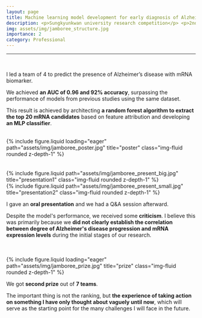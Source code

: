 ```yaml
---
layout: page
title: Machine learning model development for early diagnosis of Alzheimer’s disease
description: <p>Sungkyunkwan university research competition</p> <p>2nd prize out of 7 teams</p>
img: assets/img/jamboree_structure.jpg
importance: 2
category: Professional
---
```


<hr>

<br>

I led a team of 4 to predict the presence of Alzheimer’s disease with mRNA biomarker.

We achieved **an AUC of 0.96 and 92% accuracy**, surpassing the performance of models from previous studies using the same dataset.

This result is achieved by architecting **a random forest algorithm to extract the top 20 mRNA candidates** based on feature attribution and developing **an MLP classifier**.

<br>

<div class="row">
    <div class="col-sm mt-3 mt-md-0">
        {% include figure.liquid loading="eager" path="assets/img/jamboree_poster.jpg" title="poster" class="img-fluid rounded z-depth-1" %}
    </div>
</div>

<br>
<br>

<div class="row justify-content-sm-center">
    <div class="col-sm-8 mt-3 mt-md-0">
        {% include figure.liquid path="assets/img/jamboree_present_big.jpg" title="presentation1" class="img-fluid rounded z-depth-1" %}
    </div>
    <div class="col-sm-4 mt-3 mt-md-0">
        {% include figure.liquid path="assets/img/jamboree_present_small.jpg" title="presentation2" class="img-fluid rounded z-depth-1" %}
    </div>
</div>

I gave an **oral presentation** and we had a Q&A session afterward.

Despite the model's performance, we received some **criticism**. I believe this was primarily because we **did not clearly establish the correlation between degree of Alzheimer's disease progression and mRNA expression levels** during the initial stages of our research.

<br>
<br>

<div class="row">
    <div class="col-sm mt-3 mt-md-0">
        {% include figure.liquid loading="eager" path="assets/img/jamboree_prize.jpg" title="prize" class="img-fluid rounded z-depth-1" %}
    </div>
</div>

We got **second prize** out of **7 teams**.

The important thing is not the ranking, but **the experience of taking action on something I have only thought about vaguely until now**, which will serve as the starting point for the many challenges I will face in the future.
